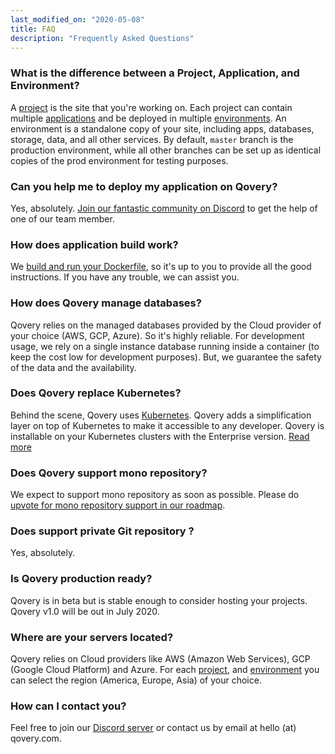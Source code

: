 ```yaml
---
last_modified_on: "2020-05-08"
title: FAQ
description: "Frequently Asked Questions"
---
```

### What is the difference between a Project, Application, and Environment?

A [project][docs.project] is the site that you're working on. Each project can contain multiple [applications][docs.application] and be deployed in multiple [environments][docs.environment]. An environment is a standalone copy of your site, including apps, databases, storage, data, and all other services. By default, `master` branch is the production environment, while all other branches can be set up as identical copies of the prod environment for testing purposes.

### Can you help me to deploy my application on Qovery?

Yes, absolutely. [Join our fantastic community on Discord][urls.qovery_chat] to get the help of one of our team member.

### How does application build work?

We [build and run your Dockerfile][guides.how-to-deploy-a-docker-container], so it's up to you to provide all the good instructions. If you have any trouble, we can assist you.

### How does Qovery manage databases?

Qovery relies on the managed databases provided by the Cloud provider of your choice (AWS, GCP, Azure). So it's highly reliable. For development usage, we rely on a single instance database running inside a container (to keep the cost low for development purposes). But, we guarantee the safety of the data and the availability.

### Does Qovery replace Kubernetes?

Behind the scene, Qovery uses [Kubernetes][urls.kubernetes]. Qovery adds a simplification layer on top of Kubernetes to make it accessible to any developer. Qovery is installable on your Kubernetes clusters with the Enterprise version. [Read more][urls.qovery_enterprise]

### Does Qovery support mono repository?

We expect to support mono repository as soon as possible. Please do [upvote for mono repository support in our roadmap][urls.qovery_roadmap].

### Does support private Git repository ?

Yes, absolutely.

### Is Qovery production ready?

Qovery is in beta but is stable enough to consider hosting your projects. Qovery v1.0 will be out in July 2020.

### Where are your servers located?

Qovery relies on Cloud providers like AWS (Amazon Web Services), GCP (Google Cloud Platform) and Azure. For each [project][docs.project], and [environment][docs.environment] you can select the region (America, Europe, Asia) of your choice.

### How can I contact you?

Feel free to join our [Discord server][urls.qovery_chat] or contact us by email at hello (at) qovery.com.


[docs.application]: /docs/main-concepts/application/
[docs.environment]: /docs/main-concepts/environment/
[docs.project]: /docs/main-concepts/project/
[guides.how-to-deploy-a-docker-container]: /guides/tutorial/how-to-deploy-a-docker-container/
[urls.kubernetes]: https://kubernetes.io/
[urls.qovery_chat]: https://discord.qovery.com
[urls.qovery_enterprise]: https://www.qovery.com/enterprise
[urls.qovery_roadmap]: https://roadmap.qovery.com/
